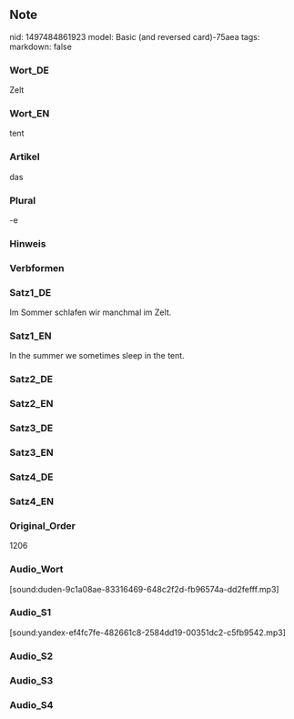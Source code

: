 ## Note
nid: 1497484861923
model: Basic (and reversed card)-75aea
tags: 
markdown: false

### Wort_DE
Zelt

### Wort_EN
tent

### Artikel
das

### Plural
-e

### Hinweis


### Verbformen


### Satz1_DE
Im Sommer schlafen wir manchmal im Zelt.

### Satz1_EN
In the summer we sometimes sleep in the tent.

### Satz2_DE


### Satz2_EN


### Satz3_DE


### Satz3_EN


### Satz4_DE


### Satz4_EN


### Original_Order
1206

### Audio_Wort
[sound:duden-9c1a08ae-83316469-648c2f2d-fb96574a-dd2fefff.mp3]

### Audio_S1
[sound:yandex-ef4fc7fe-482661c8-2584dd19-00351dc2-c5fb9542.mp3]

### Audio_S2


### Audio_S3


### Audio_S4

